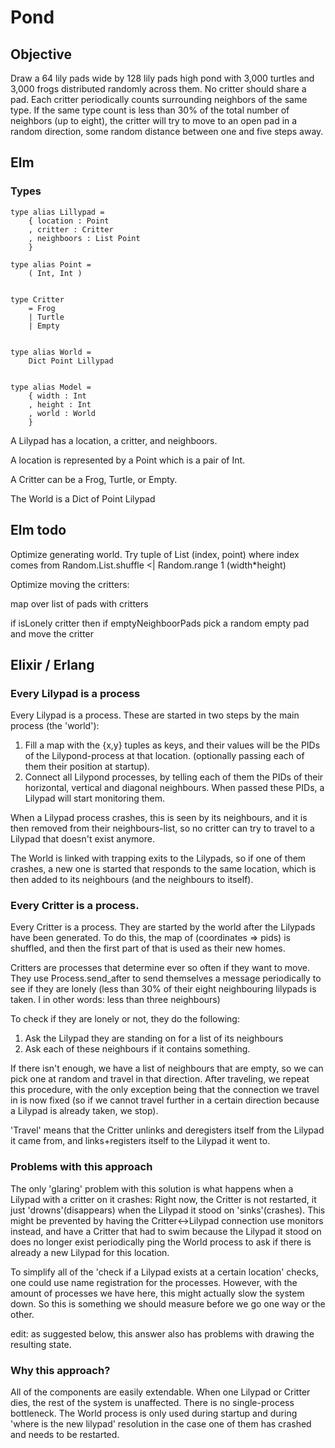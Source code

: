 # Pond

## Objective

Draw a 64 lily pads wide by 128 lily pads high pond with 3,000 turtles and 3,000 frogs distributed randomly across them. No critter should share a pad. Each critter periodically counts surrounding neighbors of the same type. If the same type count is less than 30% of the total number of neighbors (up to eight), the critter will try to move to an open pad in a random direction, some random distance between one and five steps away.

## Elm

### Types

```code
type alias Lillypad =
    { location : Point
    , critter : Critter
    , neighboors : List Point
    }

type alias Point =
    ( Int, Int )


type Critter
    = Frog
    | Turtle
    | Empty


type alias World =
    Dict Point Lillypad


type alias Model =
    { width : Int
    , height : Int
    , world : World
    }

```

A Lilypad has a location, a critter, and neighboors.

A location is represented by a Point which is a pair of Int.

A Critter can be a Frog, Turtle, or Empty.

The World is a Dict of Point Lilypad

## Elm todo

Optimize generating world. Try tuple of List (index, point) where index comes from Random.List.shuffle <| Random.range 1 (width\*height)

Optimize moving the critters:

map over list of pads with critters

if isLonely critter then
    if emptyNeighboorPads
        pick a random empty pad and move the critter

## Elixir / Erlang

### Every Lilypad is a process

Every Lilypad is a process. These are started in two steps by the main process (the 'world'):
1. Fill a map with the {x,y} tuples as keys, and their values will be the PIDs of the Lilypond-process at that location. (optionally passing each of them their position at startup).
2. Connect all Lilypond processes, by telling each of them the PIDs of their horizontal, vertical and diagonal neighbours. When passed these PIDs, a Lilypad will start monitoring them.

When a Lilypad process crashes, this is seen by its neighbours, and it is then removed from their neighbours-list, so no critter can try to travel to a Lilypad that doesn't exist anymore.

The World is linked with trapping exits to the Lilypads, so if one of them crashes, a new one is started that responds to the same location, which is then added to its neighbours (and the neighbours to itself).

### Every Critter is a process.

Every Critter is a process. They are started by the world after the Lilypads have been generated. To do this, the map of (coordinates => pids) is shuffled, and then the first part of that is used as their new homes.

Critters are processes that determine ever so often if they want to move. They use Process.send_after to send themselves a message periodically to see if they are lonely (less than 30% of their eight neighbouring lilypads is taken. I in other words: less than three neighbours)

To check if they are lonely or not, they do the following:
1. Ask the Lilypad they are standing on for a list of its neighbours
2. Ask each of these neighbours if it contains something.

If there isn't enough, we have a list of neighbours that are empty, so we can pick one at random and travel in that direction. After traveling, we repeat this procedure, with the only exception being that the connection we travel in is now fixed (so if we cannot travel further in a certain direction because a Lilypad is already taken, we stop).

'Travel' means that the Critter unlinks and deregisters itself from the Lilypad it came from, and links+registers itself to the Lilypad it went to.

### Problems with this approach

The only 'glaring' problem with this solution is what happens when a Lilypad with a critter on it crashes: Right now, the Critter is not restarted, it just 'drowns'(disappears) when the Lilypad it stood on 'sinks'(crashes). This might be prevented by having the Critter<->Lilypad connection use monitors instead, and have a Critter that had to swim because the Lilypad it stood on does no longer exist periodically ping the World process to ask if there is already a new Lilypad for this location.

To simplify all of the 'check if a Lilypad exists at a certain location' checks, one could use name registration for the processes. However, with the amount of processes we have here, this might actually slow the system down. So this is something we should measure before we go one way or the other.

edit: as suggested below, this answer also has problems with drawing the resulting state.

### Why this approach?

All of the components are easily extendable.
When one Lilypad or Critter dies, the rest of the system is unaffected.
There is no single-process bottleneck. The World process is only used during startup and during 'where is the new lilypad' resolution in the case one of them has crashed and needs to be restarted.

